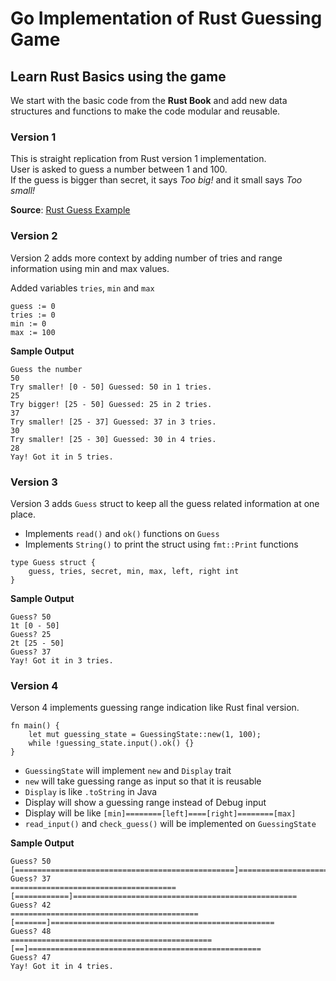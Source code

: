# Go Implementation of Rust Guessing Game 
## Learn Rust Basics using the game

We start with the basic code from the **Rust Book** and add new data structures and functions to make the code modular and reusable.

### Version 1  
This is straight replication from Rust version 1 implementation.  
User is asked to guess a number between 1 and 100.  
If the guess is bigger than secret, it says _Too big!_ and it small says _Too small!_

**Source**: [Rust Guess Example](https://github.com/chaitmudunuri/rust-guess-example)  

### Version 2  
Version 2 adds more context by adding number of tries and range information using min and max values.    

Added variables `tries`, `min` and `max`

```
guess := 0
tries := 0
min := 0
max := 100
```

**Sample Output**
```
Guess the number
50
Try smaller! [0 - 50] Guessed: 50 in 1 tries.
25
Try bigger! [25 - 50] Guessed: 25 in 2 tries.
37
Try smaller! [25 - 37] Guessed: 37 in 3 tries.
30
Try smaller! [25 - 30] Guessed: 30 in 4 tries.
28
Yay! Got it in 5 tries.
```

### Version 3  
Version 3 adds `Guess` struct to keep all the guess related information at one place.    
* Implements `read()` and `ok()` functions on `Guess`
* Implements `String()` to print the struct using `fmt::Print` functions

```
type Guess struct {
	guess, tries, secret, min, max, left, right int
}
```

**Sample Output**
```
Guess? 50
1t [0 - 50]
Guess? 25
2t [25 - 50]
Guess? 37
Yay! Got it in 3 tries.
```

### Version 4  
Verson 4 implements guessing range indication like Rust final version.

```
fn main() {
    let mut guessing_state = GuessingState::new(1, 100);
    while !guessing_state.input().ok() {}
}
```

* `GuessingState` will implement `new` and `Display` trait
* `new` will take guessing range as input so that it is reusable
* `Display` is like `.toString` in Java
* Display will show a guessing range instead of Debug input
* Display will be like `[min]========[left]====[right]========[max]`
* `read_input()` and `check_guess()` will be implemented on `GuessingState`

**Sample Output**
```
Guess? 50
[=================================================]==================================================
Guess? 37
=====================================[============]==================================================
Guess? 42
==========================================[=======]==================================================
Guess? 48
=============================================[==]====================================================
Guess? 47
Yay! Got it in 4 tries.
```
